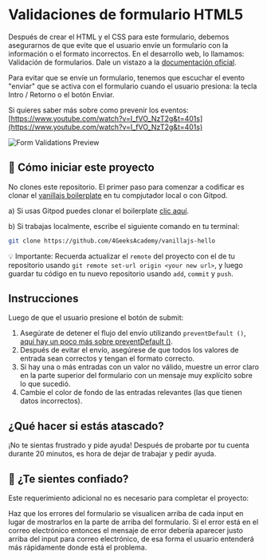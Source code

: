 <!--hide-->
# Validaciones de formulario HTML5
<!--endhide-->

Después de crear el HTML y el CSS para este formulario, debemos asegurarnos de que evite que el usuario envíe un formulario con la información o el formato incorrectos. En el desarrollo web, lo llamamos: Validación de formularios. Dale un vistazo a la [documentación oficial](https://developer.mozilla.org/en-US/docs/Learn/Forms/Form_validation).

Para evitar que se envíe un formulario, tenemos que escuchar el evento "enviar" que se activa con el formulario cuando el usuario presiona: la tecla Intro / Retorno o el botón Enviar.

Si quieres saber más sobre como prevenir los eventos: [https://www.youtube.com/watch?v=I_fVO_NzT2g&t=401s](https://www.youtube.com/watch?v=I_fVO_NzT2g&t=401s)

![Form Validations Preview](https://raw.githubusercontent.com/breatheco-de/exercise-html5-form-validations/master/preview.gif)

## 🌱  Cómo iniciar este proyecto

No clones este repositorio. El primer paso para comenzar a codificar es clonar el [vanillajs boilerplate](https://github.com/4GeeksAcademy/vanillajs-hello) en tu compjutador local o con Gitpod.

a) Si usas Gitpod puedes clonar el boilerplate [clic aquí](https://github.com/4GeeksAcademy/vanillajs-hello).

b) Si trabajas localmente, escribe el siguiente comando en tu terminal:
```sh
git clone https://github.com/4GeeksAcademy/vanillajs-hello
```
💡 Importante: Recuerda actualizar el `remote` del proyecto con el de tu repositorio usando `git remote set-url origin <your new url>`, y luego guardar tu código en tu nuevo repositorio usando `add`, `commit` y `push`.

## Instrucciones

Luego de que el usuario presione el botón de submit:
1. Asegúrate de detener el flujo del envío utilizando `preventDefault ()`, [aquí hay un poco más sobre preventDefault ()](https://www.youtube.com/watch?v=3SNyh57XSIA).
2. Después de evitar el envío, asegúrese de que todos los valores de entrada sean correctos y tengan el formato correcto.
3. Si hay una o más entradas con un valor no válido, muestre un error claro en la parte superior del formulario con un mensaje muy explícito sobre lo que sucedió.
4. Cambie el color de fondo de las entradas relevantes (las que tienen datos incorrectos).

## ¿Qué hacer si estás atascado?

¡No te sientas frustrado y pide ayuda! Después de probarte por tu cuenta durante 20 minutos, es hora de dejar de trabajar y pedir ayuda.

## :superhero: ¿Te sientes confiado?

Este requerimiento adicional no es necesario para completar el proyecto:

 Haz que los errores del formulario se visualicen arriba de cada input en lugar de mostrarlos en la parte de arriba del formulario. Si el error está en el correo electrónico entonces el mensaje de error debería aparecer justo arriba del input para correo electrónico, de esa forma el usuario entenderá más rápidamente donde está el problema.
